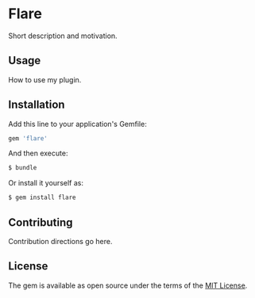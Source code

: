 # Flare
Short description and motivation.

## Usage
How to use my plugin.

## Installation
Add this line to your application's Gemfile:

```ruby
gem 'flare'
```

And then execute:
```bash
$ bundle
```

Or install it yourself as:
```bash
$ gem install flare
```

## Contributing
Contribution directions go here.

## License
The gem is available as open source under the terms of the [MIT License](https://opensource.org/licenses/MIT).
